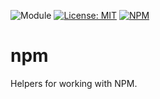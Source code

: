 ![Module](https://img.shields.io/badge/%40platform-npm-%23EA4E7E.svg)
[![License: MIT](https://img.shields.io/badge/license-MIT-blue.svg)](https://opensource.org/licenses/MIT)
[![NPM](https://img.shields.io/npm/v/@platform/npm.svg?colorB=blue&style=flat)](https://www.npmjs.com/package/@platform/npm)
# npm
Helpers for working with NPM.
